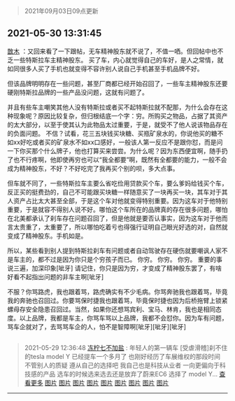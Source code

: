 > 2021年09月03日09点更新
<link rel="stylesheet" href="https://cdn.jsdelivr.net/gh/taotie6/sampleJSON@main/css/photo_show.css">


 ## 2021-05-30 13:31:45 

 [㪚木](https://www.coolapk.com/feed/27336205?shareKey=MTNiNmNkODg5Njk5NjEzMTc4MDI~) ：又回来看了一下跟帖，无车精神股东就不说了，不值一哂。但回帖中也不乏一些特斯拉车主精神股东。
买了车，内心就觉得自己的车好，是人之常情，就如同很多人买了手机也就变得不容许别人说自己手机甚至手机品牌不好。

但该品牌明明存在一些问题，甚至厂商都已经开始召回了<!--break-->，一些车主精神股东还要硬刚特斯拉品牌的一些产品没问题，这就有问题了。

并且有些车主嘲笑其他人没有特斯拉或者买不起特斯拉就不配那，为什么会存在这种现象呢？原因比较复杂，但归根结底一个字：穷。所购买之物品，占据了其资产的太大部分，以至于使其认为此物品太过重要，于是，就受不了他人说该物品存在的负面问题。
不信？试看，花三五块钱买块糖、买瓶矿泉水的，你说他买的糖不如xx好吃或者买的矿泉水不如xx口感好，一般该人第一反应不是跟你怼，而是问一下你买那个什么牌子，他也打算买来尝尝。为什么呢？因为东西便宜啊，随手扔了也不行疼啊，他即使再穷也可以“我全都要”啊，既然有全都要的能力，一般不会成为精神股东，不好？不好吃完了我再买个别的呗，多大点事。

但车就不同了，一些特斯拉车主要么省吃俭用贷款买个车，要么爹妈给钱买个车，反正买的挺费劲的，自己不可能跟买块糖一样随意买了一块再买一块，其车对于其人资产占比太大甚至全部，于是这个车对他就变得特别重要。因为这车对于他特别重要，于是就容不得别人说不好。哪怕这个车所在的品牌真的存在很多问题，哪怕在北美都承认了刹车存在问题召回了，但是他就是要否认事实，因为这车对于他而言太贵重了，太重要了，所以哪怕吃着亏也得强行证明自己眼光好选的对，自然就变成了精神股东。手机如是。

所以，某些看到别人提到特斯拉刹车有问题或者自动驾驶存在硬伤就要嘲讽人家不是车主的，都不过是因为你只是个穷孩子而已。
你穷。
你穷。
你穷。
重要的事说三遍，加深印象[呲牙]
请记住，你只是因为穷，才变成了精神股东罢了，有啥好看不起指出问题的非车主啊[呲牙]

不服？你骂路虎，我也跟着骂，路虎确实有不少毛病。你骂奔驰我也跟着骂，毕竟我的奔驰也召回过。你要骂保时捷我也跟着骂，毕竟保时捷也因为后桥拖臂上锁紧螺母存安全隐患召回过。当然，如果你还想骂宾利、宝马、林肯，我也是相同态度。以上品牌，我都是车主，你骂车骂以上品牌，我都不会怼你。因为车有问题，骂车企就对了，去骂骂车企的人，怕不是智障啊[呲牙][呲牙][呲牙] 

<div class="album">
<img class="img-item" src="" />
</div>

> 2021-05-29 12:36:48 
> [冻柠七不加盐](https://www.coolapk.com/feed/27309050?shareKey=MzliYzAxOWVkNzNlNjEzMTc4MDI~) : 年轻人的第一辆车 [受虐滑稽]刹不住的tesla model Y 已经提车一个多月了 也刚好经历了车展维权的那段时间 不管别人的质疑 遵从自己的选择吧 我自己也是科技从业者 一向更偏向于科技感的产品 选车的时候选来选去还是放弃了蔚来EC6 选择了 model Y... <a href="">查看更多</a> 
[图片](http://image.coolapk.com/feed/2021/0529/12/1640621_a26e86ef_2993_5157@3325x2494.jpeg)
[图片](http://image.coolapk.com/feed/2021/0529/12/1640621_aa22342b_2993_5158@3325x2494.jpeg)
[图片](http://image.coolapk.com/feed/2021/0529/12/1640621_b7e79c37_2993_5161@3325x2494.jpeg)
[图片](http://image.coolapk.com/feed/2021/0529/12/1640621_d535204d_2993_5163@3325x2494.jpeg)
[图片](http://image.coolapk.com/feed/2021/0529/12/1640621_3e7a93d4_2993_5164@3325x2494.jpeg)
[图片](http://image.coolapk.com/feed/2021/0529/12/1640621_9e2af881_2993_5166@2896x2172.jpeg)
[图片](http://image.coolapk.com/feed/2021/0529/12/1640621_b7d4270c_2993_5168@2896x2172.jpeg)
[图片](http://image.coolapk.com/feed/2021/0529/12/1640621_fd04bf0d_2993_517@2896x2172.jpeg)
[图片](http://image.coolapk.com/feed/2021/0529/13/1640621_6722e477_6770_1384@3325x2494.jpeg)

 ------- 

